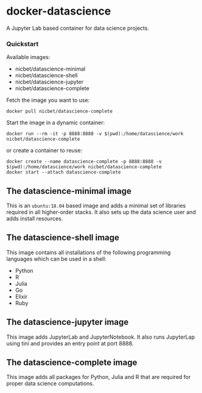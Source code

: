 # docker-datascience

A Jupyter Lab based container for data science projects.

### Quickstart

Available images:

- nicbet/datascience-minimal
- nicbet/datascience-shell
- nicbet/datascience-jupyter
- nicbet/datascience-complete

Fetch the image you want to use:
```
docker pull nicbet/datascience-complete
```

Start the image in a dynamic container:
```
docker run --rm -it -p 8888:8888 -v $(pwd):/home/datascience/work nicbet/datascience-complete
```

or create a container to reuse:

```
docker create --name datascience-complete -p 8888:8888 -v $(pwd):/home/datascience/work nicbet/datascience-complete
docker start --attach datascience-complete
```

## The datascience-minimal image

This is an `ubuntu:18.04` based image and adds a minimal set of libraries required in all higher-order stacks.
It also sets up the data science user and adds install resources.

## The datascience-shell image

This image contains all installations of the following programming languages which can be used in a shell:

- Python
- R
- Julia
- Go
- Elixir
- Ruby

## The datascience-jupyter image

This image adds JupyterLab and JupyterNotebook. It also runs JupyterLap using tini and provides an entry point at port 8888.

## The datascience-complete image

This image adds all packages for Python, Julia and R that are required for proper data science computations.
